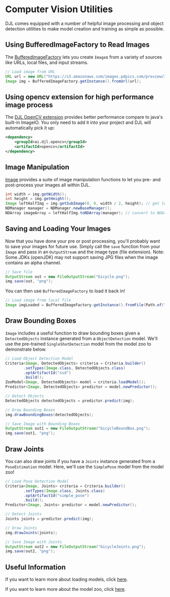 # Computer Vision Utilities

DJL comes equipped with a number of helpful image processing and object detection utilities 
to make model creation and training as simple as possible.

## Using BufferedImageFactory to Read Images

The [BufferedImageFactory](https://javadoc.io/doc/ai.djl/api/latest/ai/djl/modality/cv/BufferedImageFactory.html)
lets you create `Image`s from a variety of sources like URLs, local files, and input streams.

```java
// Load image from URL
URL url = new URL("https://s3.amazonaws.com/images.pdpics.com/preview/3033-bicycle-rider.jpg");
Image img = BufferedImageFactory.getInstance().fromUrl(url);
```

## Using opencv extension for high performance image process

The [DJL OpenCV extension](../extensions/opencv/README.md) provides better performance compare to
java's built-in ImageIO. You only need to add it into your project and DJL will automatically
pick it up:

```xml
<dependency>
    <groupId>ai.djl.opencv</groupId>
    <artifactId>opencv</artifactId>
</dependency>
```

## Image Manipulation
[Image](https://javadoc.io/doc/ai.djl/api/latest/ai/djl/modality/cv/Image.html) 
provides a suite of image manipulation functions to let you pre- and post-process your images all within DJL.

```java
int width = img.getWidth();
int height = img.getHeight();
Image leftHalfImg = img.getSubImage(0, 0, width / 2, height); // get left half of the image
NDManager manager = NDManager.newBaseManager();
NDArray imageArray = leftHalfImg.toNDArray(manager); // convert to NDArray
```

## Saving and Loading Your Images
Now that you have done your pre or post processing, you'll probably want to save your images for future use.
Simply call the `save` function from your `Image` and pass in an `OutputStream` and the image type (file extension).
Note: Some JDKs (openJDK) may not support saving JPG files when the image contains an alpha channel.

```java
// Save file
OutputStream out = new FileOutputStream("bicycle.png");
img.save(out, "png");
```
You can then use `BufferedImageFactory` to load it back in!

```java
// Load image from local file
Image imgLoaded = BufferedImageFactory.getInstance().fromFile(Path.of("bicycle.png"));
```

## Draw Bounding Boxes
`Image` includes a useful function to draw bounding boxes given a `DetectedObjects` instance
generated from a `ObjectDetection` model. We'll use the pre-trained `SingleShotDetection` model from the model zoo 
to demonstrate below.

```java
// Load Object Detection Model
Criteria<Image, DetectedObjects> criteria = Criteria.builder()
        .setTypes(Image.class, DetectedObjects.class)
        .optArtifactId("ssd")
        .build();
ZooModel<Image, DetectedObjects> model = criteria.loadModel();
Predictor<Image, DetectedObjects> predictor = model.newPredictor();

// Detect Objects
DetectedObjects detectedObjects = predictor.predict(img);

// Draw Bounding Boxes
img.drawBoundingBoxes(detectedObjects);

// Save Image with Bounding Boxes
OutputStream out1 = new FileOutputStream("bicycleBoundBox.png");
img.save(out1, "png");
```

## Draw Joints
You can also draw joints if you have a `Joints` instance generated from a `PoseEstimation` model.
Here, we'll use the `SimplePose` model from the model zoo!

```java
// Load Pose Detection Model
Criteria<Image, Joints> criteria = Criteria.builder()
        .setTypes(Image.class, Joints.class)
        .optArtifactId("simple_pose")
        .build();
Predictor<Image, Joints> predictor = model.newPredictor();

// Detect Joints
Joints joints = predictor.predict(img);

// Draw Joints
img.drawJoints(joints);

// Save Image with Joints
OutputStream out2 = new FileOutputStream("bicycleJoints.png");
img.save(out2, "png");
```

## Useful Information
If you want to learn more about loading models, click [here](https://docs.djl.ai/master/docs/load_model.html).

If you want to learn more about the model zoo, click [here](https://docs.djl.ai/master/docs/model-zoo.html).
